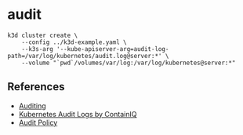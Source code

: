 # audit

```
k3d cluster create \
    --config ../k3d-example.yaml \
    --k3s-arg '--kube-apiserver-arg=audit-log-path=/var/log/kubernetes/audit.log@server:*' \
    --volume "`pwd`/volumes/var/log:/var/log/kubernetes@server:*"
```

## References

* [Auditing](https://kubernetes.io/docs/tasks/debug/debug-cluster/audit/)
* [Kubernetes Audit Logs by ContainIQ](https://www.containiq.com/post/kubernetes-audit-logs)
* [Audit Policy](https://cloud.google.com/kubernetes-engine/docs/concepts/audit-policy)

